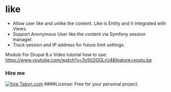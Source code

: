 # like
+ Allow user like and unlike the content. Like is Entity and it integrated with Views.
+ Support Anonymous User like the content via Symfony session manager.
+ Track session and IP address for future limit settings.


Module For Drupal 8.x
Video tutorial how to use: https://www.youtube.com/watch?v=3y502GGLrU4&feature=youtu.be

### Hire me 
<a href="https://www.upwork.com/o/companies/_~012a10c4ff792ca829/" rel="nofollow"><img src="https://d1a6a9r46cnyll.cloudfront.net/39cf672e47f6fa58d02a7a678441c04252385203/687474703a2f2f636c6f75642e746162766e2e636f6d2f313434333037373131302e706e67" alt="hire Tabvn.com"></a>
####License: Free for your personal project. 
